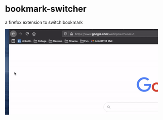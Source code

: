 # bookmark-switcher

a firefox extension to switch bookmark

![image](https://github.com/cwtu/bookmark-switcher/blob/main/bookmark-switcher-demo.gif)
